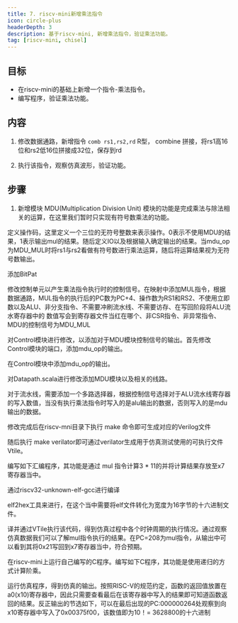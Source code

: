 ```yaml
---
title: 7. riscv-mini新增乘法指令
icon: circle-plus
headerDepth: 3
description: 基于riscv-mini, 新增乘法指令，验证乘法功能。
tag: [riscv-mini, chisel]
---
```

## 目标
- 在riscv-mini的基础上新增一个指令-乘法指令。
- 编写程序，验证乘法功能。

## 内容
1. 修改数据通路，新增指令
`comb rs1,rs2,rd` R型，
combine 拼接，将rs1高16位和rs2低16位拼接成32位，保存到rd

2. 执行该指令，观察仿真波形，验证功能。

## 步骤
1. 新增模块
MDU(Multiplication Division Unit) 模块的功能是完成乘法与除法相关的运算，在这里我们暂时只实现有符号数乘法的功能。 

定义操作码，这里定义一个三位的无符号整数来表示操作。0表示不使用MDU的结果，1表示输出mul的结果。随后定义IO以及根据输入确定输出的结果。当mdu_op为MDU_MUL时将rs1与rs2看做有符号数进行乘法运算，随后将运算结果视为无符号数输出。 

添加BitPat 

修改控制单元以产生乘法指令执行时的控制信号。在映射中添加MUL指令，根据数据通路，MUL指令的执行后的PC数为PC+4、操作数为RS1和RS2、不使用立即数以及ALU、非分支指令、不需要冲刷流水线、不需要访存、在写回阶段将ALU流水寄存器中的 数值写会到寄存器文件当红在哪个、非CSR指令、非异常指令、MDU的控制信号为MDU_MUL 

对Control模块进行修改，以添加对于MDU模块控制信号的输出。首先修改Control模块的端口，添加mdu_op的输出。 

在Control模块中添加mdu_op的输出。 

对Datapath.scala进行修改添加MDU模块以及相关的线路。 

对于流水线，需要添加一个多路选择器，根据控制信号选择对于ALU流水线寄存器的写入数值，当没有执行乘法指令时写入的是alu输出的数据，否则写入的是mdu输出的数据。  

修改完成后在riscv-mni目录下执行 make 命令即可生成对应的Verilog文件 

随后执行 make verilator即可通过verilator生成用于仿真测试使用的可执行文件Vtile。 

编写如下汇编程序，其功能是通过 mul 指令计算3 * 11的并将计算结果存放至x7寄存器当中。 

通过riscv32-unknown-elf-gcc进⾏编译 

elf2hex⼯具来进⾏，在这个当中需要将elf⽂件转化为宽度为16字节的⼗六进制⽂件。 

译并通过VTile执行该代码，得到仿真过程中各个时钟周期的执行情况。通过观察仿真数据我们可以了解mul指令执行的结果。在PC=208为mul指令，从输出中可以看到其将0x21写回到x7寄存器当中，符合预期。 

在riscv-mini上运行自己编写的C程序。编写如下C程序，其功能是使用递归的方式计算阶乘。 

运行仿真程序，得到仿真的输出。按照RISC-V的规范约定，函数的返回值放置在a0(x10)寄存器中，因此只需要查看最后在该寄存器中写入的结果即可知道函数返回的结果。反正输出的节选如下，可以在最后出现的PC:000000264处观察到向x10寄存器中写入了0x00375f00，该数值即为10！= 3628800的十六进制 


